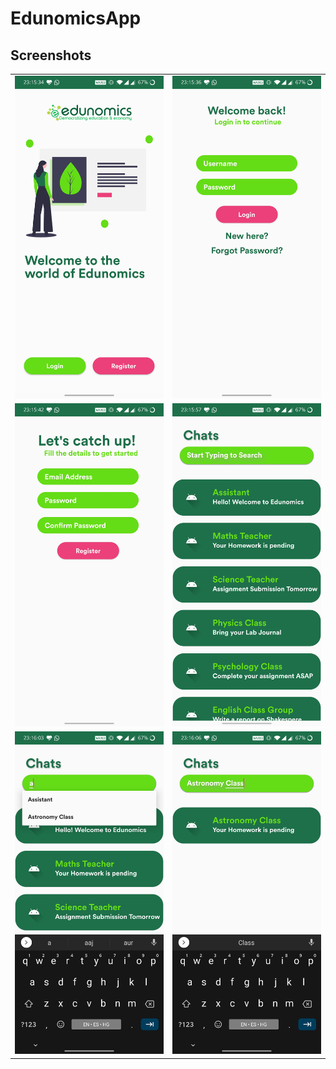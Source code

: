 # EdunomicsApp  
## Screenshots
<table>
<tr>
<td><img src="Screenshots/Screenshot_20200627-231535.jpg">
</td>
  <td><img src="Screenshots/Screenshot_20200627-231537.jpg">
</td>
</tr>
  <tr>
<td><img src="Screenshots/Screenshot_20200627-231543.jpg">
</td>
  <td><img src="Screenshots/Screenshot_20200627-231558.jpg">
</td>
</tr>
   <tr>
<td><img src="Screenshots/Screenshot_20200627-231604.jpg">
</td>
  <td><img src="Screenshots/Screenshot_20200627-231607.jpg">
</td>
</tr>
<table>
